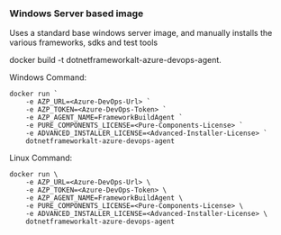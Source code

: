 ### Windows Server based image

Uses a standard base windows server image, and manually installs the various frameworks, sdks and test tools

docker build -t dotnetframeworkalt-azure-devops-agent.

Windows Command:

```
docker run `
    -e AZP_URL=<Azure-DevOps-Url> `
    -e AZP_TOKEN=<Azure-DevOps-Token> `
    -e AZP_AGENT_NAME=FrameworkBuildAgent `
    -e PURE_COMPONENTS_LICENSE=<Pure-Components-License> `
    -e ADVANCED_INSTALLER_LICENSE=<Advanced-Installer-License> `
    dotnetframeworkalt-azure-devops-agent
```

Linux Command:

```
docker run \
    -e AZP_URL=<Azure-DevOps-Url> \
    -e AZP_TOKEN=<Azure-DevOps-Token> \
    -e AZP_AGENT_NAME=FrameworkBuildAgent \
    -e PURE_COMPONENTS_LICENSE=<Pure-Components-License> \
    -e ADVANCED_INSTALLER_LICENSE=<Advanced-Installer-License> \
    dotnetframeworkalt-azure-devops-agent
```
